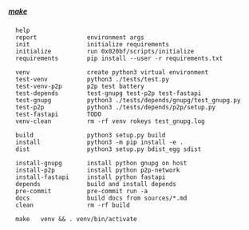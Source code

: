 ##### [make](https://www.gnu.org/software/make/)
 	
 	  help
 	  report              environment args
 	  init                initialize requirements
 	  initialize          run 0x020bf/scripts/initialize
 	  requirements        pip install --user -r requirements.txt
 	
 	  venv                create python3 virtual environment
 	  test-venv           python3 ./tests/test.py
 	  test-venv-p2p       p2p test battery
 	  test-depends        test-gnupg test-p2p test-fastapi
 	  test-gnupg          python3 ./tests/depends/gnupg/test_gnupg.py
 	  test-p2p            python3 ./tests/depends/p2p/setup.py
 	  test-fastapi        TODO
 	  venv-clean          rm -rf venv rokeys test_gnupg.log
 	
 	  build               python3 setup.py build
 	  install             python3 -m pip install -e .
 	  dist                python3 setup.py bdist_egg sdist
 	
 	  install-gnupg       install python gnupg on host
 	  install-p2p         install python p2p-network
 	  install-fastapi     install python fastapi
 	  depends             build and install depends
 	  pre-commit          pre-commit run -a
 	  docs                build docs from sources/*.md
 	  clean               rm -rf build
 	
 	  make   venv && . venv/bin/activate
